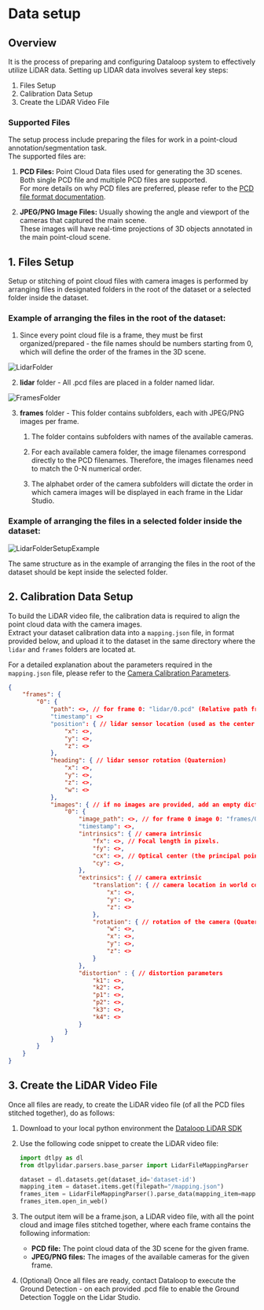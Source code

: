 # Data setup

## Overview

It is the process of preparing and configuring Dataloop system to effectively utilize LiDAR data.
Setting up LIDAR data involves several key steps:

1. Files Setup
2. Calibration Data Setup
3. Create the LiDAR Video File

### Supported Files

The setup process include preparing the files for work in a point-cloud annotation/segmentation task. \
The supported files are:

1. **PCD Files:** Point Cloud Data files used for generating the 3D scenes. \
   Both single PCD file and multiple PCD files are supported. \
   For more details on why PCD files are preferred, please refer to the [PCD file format documentation](https://pointclouds.org/documentation/tutorials/pcd_file_format.html).

2. **JPEG/PNG Image Files:** Usually showing the angle and viewport of the cameras that captured the main scene. \
   These images will have real-time projections of 3D objects annotated in the main point-cloud scene.


## 1. Files Setup

Setup or stitching of point cloud files with camera images is performed by arranging files in designated folders in the root of the dataset or a selected folder inside the dataset.

### Example of arranging the files in the root of the dataset:

1. Since every point cloud file is a frame, they must be first organized/prepared - the file names should be numbers starting from 0, which will define the order of the frames in the 3D scene.

![LidarFolder](../../../../assets/images/lidar/Lidar_folder_1.png)

2. **lidar** folder - All .pcd files are placed in a folder named lidar.

![FramesFolder](../../../../assets/images/lidar/Frame_folder_2.png)

3. **frames** folder - This folder contains subfolders, each with JPEG/PNG images per frame.

   1. The folder contains subfolders with names of the available cameras.

   2. For each available camera folder, the image filenames correspond directly to the PCD filenames.
      Therefore, the images filenames need to match the 0-N numerical order.

   3. The alphabet order of the camera subfolders will dictate the order in which camera images will be displayed in each frame in the Lidar Studio.


### Example of arranging the files in a selected folder inside the dataset:

![LidarFolderSetupExample](../../../../assets/images/lidar/Lidar_folder_setup_example.png)

The same structure as in the example of arranging the files in the root of the dataset should be kept inside the selected folder.


## 2. Calibration Data Setup

To build the LiDAR video file, the calibration data is required to align the point cloud data with the camera images. \
Extract your dataset calibration data into a `mapping.json` file, in format provided below,
and upload it to the dataset in the same directory where the `lidar` and `frames` folders are located at.

For a detailed explanation about the parameters required in the `mapping.json` file, please refer to the [Camera Calibration Parameters](https://www.mathworks.com/help/vision/ug/camera-calibration.html#Camera_Calibration_Parameters).

```json
{
    "frames": {
        "0": {
            "path": <>, // for frame 0: "lidar/0.pcd" (Relative path from the mapping.json file)
            "timestamp": <>
            "position": { // lidar sensor location (used as the center of the world)
                "x": <>,
                "y": <>,
                "z": <>
            },
            "heading": { // lidar sensor rotation (Quaternion)
                "x": <>,
                "y": <>,
                "z": <>,
                "w": <>
            },
            "images": { // if no images are provided, add an empty dict
                "0": {
                    "image_path": <>, // for frame 0 image 0: "frames/0/0.jpg" (Relative path from the mapping.json file)
                    "timestamp": <>,
                    "intrinsics": { // camera intrinsic
                        "fx": <>, // Focal length in pixels.
                        "fy": <>,
                        "cx": <>, // Optical center (the principal point), in pixels.
                        "cy": <>,
                    },
                    "extrinsics": { // camera extrinsic
                        "translation": { // camera location in world coordinates (in relation to the lidar sensor)
                            "x": <>,
                            "y": <>,
                            "z": <>
                        },
                        "rotation": { // rotation of the camera (Quaternion)
                            "w": <>,
                            "x": <>,
                            "y": <>,
                            "z": <>
                        }
                    },
                    "distortion" : { // distortion parameters
                        "k1": <>,
                        "k2": <>,
                        "p1": <>,
                        "p2": <>,
                        "k3": <>,
                        "k4": <>
                    }
                }
            }
        }
    }
}
```


## 3. Create the LiDAR Video File

Once all files are ready, to create the LiDAR video file (of all the PCD files stitched together), do as follows:

1. Download to your local python environment the [Dataloop LiDAR SDK](https://github.com/dataloop-ai-apps/dtlpy-lidar)

2. Use the following code snippet to create the LiDAR video file:
    ```python
    import dtlpy as dl
    from dtlpylidar.parsers.base_parser import LidarFileMappingParser

    dataset = dl.datasets.get(dataset_id='dataset-id')
    mapping_item = dataset.items.get(filepath="/mapping.json")
    frames_item = LidarFileMappingParser().parse_data(mapping_item=mapping_item)
    frames_item.open_in_web()
    ```

3. The output item will be a frame.json, a LiDAR video file, with all the point cloud and image files stitched together, where each frame contains the following information:
   - **PCD file:** The point cloud data of the 3D scene for the given frame.
   - **JPEG/PNG files:** The images of the available cameras for the given frame.

4. (Optional) Once all files are ready, contact Dataloop to execute the Ground Detection - on each provided .pcd file to enable the Ground Detection Toggle on the Lidar Studio.
